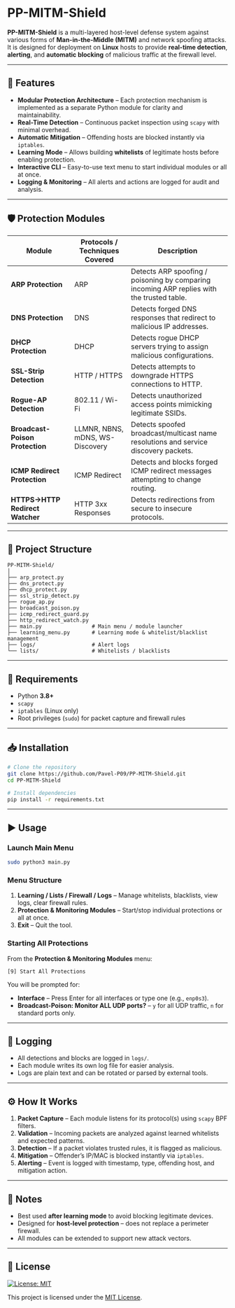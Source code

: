 # PP-MITM-Shield

**PP-MITM-Shield** is a multi-layered host-level defense system against various forms of **Man-in-the-Middle (MITM)** and network spoofing attacks.  
It is designed for deployment on **Linux** hosts to provide **real-time detection**, **alerting**, and **automatic blocking** of malicious traffic at the firewall level.

---

## 🚀 Features

- **Modular Protection Architecture** – Each protection mechanism is implemented as a separate Python module for clarity and maintainability.
- **Real-Time Detection** – Continuous packet inspection using `scapy` with minimal overhead.
- **Automatic Mitigation** – Offending hosts are blocked instantly via `iptables`.
- **Learning Mode** – Allows building **whitelists** of legitimate hosts before enabling protection.
- **Interactive CLI** – Easy-to-use text menu to start individual modules or all at once.
- **Logging & Monitoring** – All alerts and actions are logged for audit and analysis.

---

## 🛡️ Protection Modules

| Module | Protocols / Techniques Covered | Description |
|--------|---------------------------------|-------------|
| **ARP Protection** | ARP | Detects ARP spoofing / poisoning by comparing incoming ARP replies with the trusted table. |
| **DNS Protection** | DNS | Detects forged DNS responses that redirect to malicious IP addresses. |
| **DHCP Protection** | DHCP | Detects rogue DHCP servers trying to assign malicious configurations. |
| **SSL-Strip Detection** | HTTP / HTTPS | Detects attempts to downgrade HTTPS connections to HTTP. |
| **Rogue-AP Detection** | 802.11 / Wi-Fi | Detects unauthorized access points mimicking legitimate SSIDs. |
| **Broadcast-Poison Protection** | LLMNR, NBNS, mDNS, WS-Discovery | Detects spoofed broadcast/multicast name resolutions and service discovery packets. |
| **ICMP Redirect Protection** | ICMP Redirect | Detects and blocks forged ICMP redirect messages attempting to change routing. |
| **HTTPS→HTTP Redirect Watcher** | HTTP 3xx Responses | Detects redirections from secure to insecure protocols. |

---

## 📂 Project Structure

```
PP-MITM-Shield/
│
├── arp_protect.py
├── dns_protect.py
├── dhcp_protect.py
├── ssl_strip_detect.py
├── rogue_ap.py
├── broadcast_poison.py
├── icmp_redirect_guard.py
├── http_redirect_watch.py
├── main.py                # Main menu / module launcher
├── learning_menu.py       # Learning mode & whitelist/blacklist management
├── logs/                  # Alert logs
└── lists/                 # Whitelists / blacklists
```

---

## 🔧 Requirements

- Python **3.8+**
- `scapy`
- `iptables` (Linux only)
- Root privileges (`sudo`) for packet capture and firewall rules

---

## 📥 Installation

```bash
# Clone the repository
git clone https://github.com/Pavel-P09/PP-MITM-Shield.git
cd PP-MITM-Shield

# Install dependencies
pip install -r requirements.txt
```

---

## ▶️ Usage

### Launch Main Menu
```bash
sudo python3 main.py
```

### Menu Structure
1. **Learning / Lists / Firewall / Logs** – Manage whitelists, blacklists, view logs, clear firewall rules.
2. **Protection & Monitoring Modules** – Start/stop individual protections or all at once.
3. **Exit** – Quit the tool.

### Starting All Protections
From the **Protection & Monitoring Modules** menu:
```
[9] Start All Protections
```
You will be prompted for:
- **Interface** – Press Enter for all interfaces or type one (e.g., `enp0s3`).
- **Broadcast-Poison: Monitor ALL UDP ports?** – `y` for all UDP traffic, `n` for standard ports only.

---

## 📑 Logging

- All detections and blocks are logged in `logs/`.
- Each module writes its own log file for easier analysis.
- Logs are plain text and can be rotated or parsed by external tools.

---

## ⚙️ How It Works

1. **Packet Capture** – Each module listens for its protocol(s) using `scapy` BPF filters.
2. **Validation** – Incoming packets are analyzed against learned whitelists and expected patterns.
3. **Detection** – If a packet violates trusted rules, it is flagged as malicious.
4. **Mitigation** – Offender’s IP/MAC is blocked instantly via `iptables`.
5. **Alerting** – Event is logged with timestamp, type, offending host, and mitigation action.

---

## 📌 Notes

- Best used **after learning mode** to avoid blocking legitimate devices.
- Designed for **host-level protection** – does not replace a perimeter firewall.
- All modules can be extended to support new attack vectors.

---

## 📜 License

[![License: MIT](https://img.shields.io/badge/License-MIT-green.svg)](LICENSE)

This project is licensed under the [MIT License](LICENSE).

